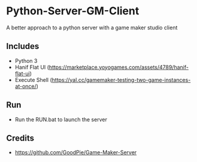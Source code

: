 # Python-Server-GM-Client
A better approach to a python server with a game maker studio client

## Includes
- Python 3
- Hanif Flat UI (https://marketplace.yoyogames.com/assets/4789/hanif-flat-ui)
- Execute Shell (https://yal.cc/gamemaker-testing-two-game-instances-at-once/)

## Run
- Run the RUN.bat to launch the server

## Credits
- https://github.com/GoodPie/Game-Maker-Server
